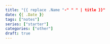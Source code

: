 ```yaml
---
title: "{{ replace .Name "-" " " | title }}"
date: {{ .Date }}
tags: ["notes"]
series: ["starter"]
categories: ["other"]
draft: true
---
```


